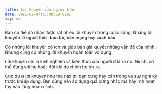 ```yaml
---
title: Lời khuyên của người khác
date: 2021-02-07T13:08:59.829Z
tag: me
---
```

Bạn có thể đã nhận được rất nhiều lời khuyên trong cuộc sống. Những lời khuyên từ người thân, bạn bè, trên mạng hay sách báo.

Có những lời khuyên có ích và giúp bạn giải quyết những vấn đề của mình. Nhưng cũng có những lời khuyên hoàn toàn vô dụng.

Lời khuyên chỉ là kinh nghiệm và kiến thức của người đưa ra nó. Nó chỉ có thể đúng với họ hoặc đôi khi do chính họ bịa ra.

Cho dù là lời khuyên như thế nào thì bạn cũng hãy cẩn trọng và suy nghĩ kỹ trước khi áp dụng. Bạn đừng nên áp dụng quá cứng nhắc mà hãy linh hoạt tùy vào từng hoàn cảnh.
